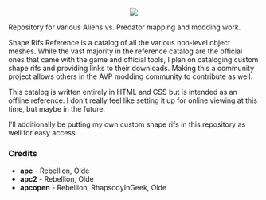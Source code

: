 
<p align=center><img src="https://github.com/user-attachments/assets/6d16a09e-faf4-4de7-aaaa-0caafe406716"></p>

Repository for various Aliens vs. Predator mapping and modding work.

Shape Rifs Reference is a catalog of all the various non-level object meshes. While the vast majority in the reference catalog are the official ones that came with the game and official tools, I plan on cataloging custom shape rifs and providing links to their downloads. Making this a community project allows others in the AVP modding community to contribute as well.

This catalog is written entirely in HTML and CSS but is intended as an offline reference. I don't really feel like setting it up for online viewing at this time, but maybe in the future.

I'll additionally be putting my own custom shape rifs in this repository as well for easy access.

### Credits
- **apc** - Rebellion, Olde
- **apc2** - Rebellion, Olde
- **apcopen** - Rebellion, RhapsodyInGeek, Olde